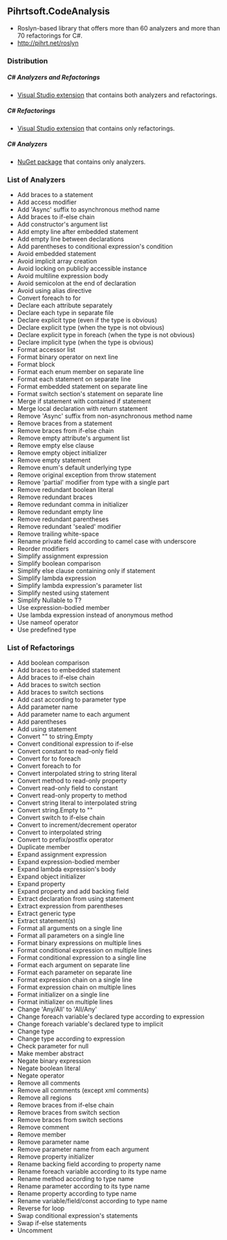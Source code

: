 ## Pihrtsoft.CodeAnalysis
* Roslyn-based library that offers more than 60 analyzers and more than 70 refactorings for C#.
* http://pihrt.net/roslyn

### Distribution

##### C# Analyzers and Refactorings
* [Visual Studio extension](https://visualstudiogallery.msdn.microsoft.com/e83c5e41-92c5-42a3-80cc-e0720c621b5e) that contains both analyzers and refactorings.

##### C# Refactorings
* [Visual Studio extension](https://visualstudiogallery.msdn.microsoft.com/a9a2b4bc-70da-437d-9ab7-b6b8e7d76cd9) that contains only refactorings.

##### C# Analyzers
* [NuGet package](https://www.nuget.org/packages/CSharpAnalyzers/) that contains only analyzers.

### List of Analyzers

* Add braces to a statement
* Add access modifier
* Add 'Async' suffix to asynchronous method name
* Add braces to if-else chain
* Add constructor's argument list
* Add empty line after embedded statement
* Add empty line between declarations
* Add parentheses to conditional expression's condition
* Avoid embedded statement
* Avoid implicit array creation
* Avoid locking on publicly accessible instance
* Avoid multiline expression body
* Avoid semicolon at the end of declaration
* Avoid using alias directive
* Convert foreach to for
* Declare each attribute separately
* Declare each type in separate file
* Declare explicit type (even if the type is obvious)
* Declare explicit type (when the type is not obvious)
* Declare explicit type in foreach (when the type is not obvious)
* Declare implicit type (when the type is obvious)
* Format accessor list
* Format binary operator on next line
* Format block
* Format each enum member on separate line
* Format each statement on separate line
* Format embedded statement on separate line
* Format switch section's statement on separate line
* Merge if statement with contained if statement
* Merge local declaration with return statement
* Remove 'Async' suffix from non-asynchronous method name
* Remove braces from a statement
* Remove braces from if-else chain
* Remove empty attribute's argument list
* Remove empty else clause
* Remove empty object initializer
* Remove empty statement
* Remove enum's default underlying type
* Remove original exception from throw statement
* Remove 'partial' modifier from type with a single part
* Remove redundant boolean literal
* Remove redundant braces
* Remove redundant comma in initializer
* Remove redundant empty line
* Remove redundant parentheses
* Remove redundant 'sealed' modifier
* Remove trailing white-space
* Rename private field according to camel case with underscore
* Reorder modifiers
* Simplify assignment expression
* Simplify boolean comparison
* Simplify else clause containing only if statement
* Simplify lambda expression
* Simplify lambda expression's parameter list
* Simplify nested using statement
* Simplify Nullable<T> to T?
* Use expression-bodied member
* Use lambda expression instead of anonymous method
* Use nameof operator
* Use predefined type

### List of Refactorings

* Add boolean comparison
* Add braces to embedded statement
* Add braces to if-else chain
* Add braces to switch section
* Add braces to switch sections
* Add cast according to parameter type
* Add parameter name
* Add parameter name to each argument
* Add parentheses
* Add using statement
* Convert "" to string.Empty
* Convert conditional expression to if-else
* Convert constant to read-only field
* Convert for to foreach
* Convert foreach to for
* Convert interpolated string to string literal
* Convert method to read-only property
* Convert read-only field to constant
* Convert read-only property to method
* Convert string literal to interpolated string
* Convert string.Empty to ""
* Convert switch to if-else chain
* Convert to increment/decrement operator
* Convert to interpolated string
* Convert to prefix/postfix operator
* Duplicate member
* Expand assignment expression
* Expand expression-bodied member
* Expand lambda expression's body
* Expand object initializer
* Expand property
* Expand property and add backing field
* Extract declaration from using statement
* Extract expression from parentheses
* Extract generic type
* Extract statement(s)
* Format all arguments on a single line
* Format all parameters on a single line
* Format binary expressions on multiple lines
* Format conditional expression on multiple lines
* Format conditional expression to a single line
* Format each argument on separate line
* Format each parameter on separate line
* Format expression chain on a single line
* Format expression chain on multiple lines
* Format initializer on a single line
* Format initializer on multiple lines
* Change 'Any/All' to 'All/Any'
* Change foreach variable's declared type according to expression
* Change foreach variable's declared type to implicit
* Change type
* Change type according to expression
* Check parameter for null
* Make member abstract
* Negate binary expression
* Negate boolean literal
* Negate operator
* Remove all comments
* Remove all comments (except xml comments)
* Remove all regions
* Remove braces from if-else chain
* Remove braces from switch section
* Remove braces from switch sections
* Remove comment
* Remove member
* Remove parameter name
* Remove parameter name from each argument
* Remove property initializer
* Rename backing field according to property name
* Rename foreach variable according to its type name
* Rename method according to type name
* Rename parameter according to its type name
* Rename property according to type name
* Rename variable/field/const according to type name
* Reverse for loop
* Swap conditional expression's statements
* Swap if-else statements
* Uncomment
